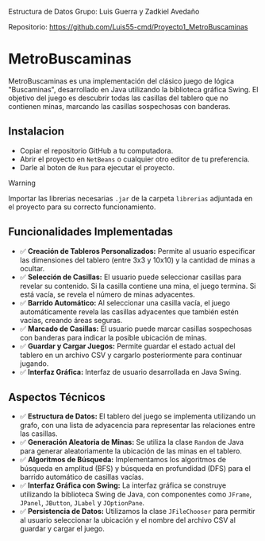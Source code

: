 Estructura de Datos
Grupo: Luis Guerra y Zadkiel Avedaño

Repositorio: https://github.com/Luis55-cmd/Proyecto1_MetroBuscaminas

# MetroBuscaminas

MetroBuscaminas es una implementación del clásico juego de lógica "Buscaminas", desarrollado en Java utilizando la biblioteca gráfica Swing. El objetivo del juego es descubrir todas las casillas del tablero que no contienen minas, marcando las casillas sospechosas con banderas.

## Instalacion
- Copiar el repositorio GitHub a tu computadora.
- Abrir el proyecto en `NetBeans` o cualquier otro editor de tu preferencia.
- Darle al boton de `Run` para ejecutar el proyecto.
> [!WARNING]
> Importar las librerias necesarias `.jar` de la carpeta `librerias` adjuntada en el proyecto para su correcto funcionamiento.

## Funcionalidades Implementadas

- ✅ **Creación de Tableros Personalizados:** Permite al usuario especificar las dimensiones del tablero (entre 3x3 y 10x10) y la cantidad de minas a ocultar.
- ✅ **Selección de Casillas:** El usuario puede seleccionar casillas para revelar su contenido. Si la casilla contiene una mina, el juego termina. Si está vacía, se revela el número de minas adyacentes.
- ✅ **Barrido Automático:** Al seleccionar una casilla vacía, el juego automáticamente revela las casillas adyacentes que también estén vacías, creando áreas seguras.
- ✅ **Marcado de Casillas:** El usuario puede marcar casillas sospechosas con banderas para indicar la posible ubicación de minas.
- ✅ **Guardar y Cargar Juegos:** Permite guardar el estado actual del tablero en un archivo CSV y cargarlo posteriormente para continuar jugando.
- ✅ **Interfaz Gráfica:** Interfaz de usuario desarrollada en Java Swing.

## Aspectos Técnicos

- ✅ **Estructura de Datos:** El tablero del juego se implementa utilizando un grafo, con una lista de adyacencia para representar las relaciones entre las casillas.
- ✅ **Generación Aleatoria de Minas:** Se utiliza la clase `Random` de Java para generar aleatoriamente la ubicación de las minas en el tablero.
- ✅ **Algoritmos de Búsqueda:** Implementamos los algoritmos de búsqueda en amplitud (BFS) y búsqueda en profundidad (DFS) para el barrido automático de casillas vacías.
- ✅ **Interfaz Gráfica con Swing:** La interfaz gráfica se construye utilizando la biblioteca Swing de Java, con componentes como `JFrame`, `JPanel`, `JButton`, `JLabel` y `JOptionPane`.
- ✅ **Persistencia de Datos:** Utilizamos la clase `JFileChooser` para permitir al usuario seleccionar la ubicación y el nombre del archivo CSV al guardar y cargar el juego.
